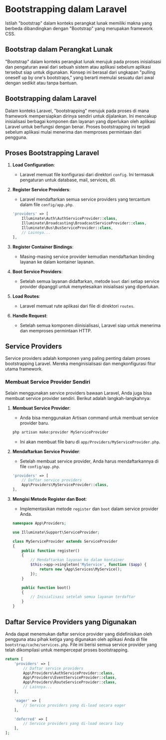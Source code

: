 # Bootstrapping dalam Laravel

Istilah "bootstrap" dalam konteks perangkat lunak memiliki makna yang berbeda dibandingkan dengan "Bootstrap" yang merupakan framework CSS.

## Bootstrap dalam Perangkat Lunak

"Bootstrap" dalam konteks perangkat lunak merujuk pada proses inisialisasi dan pengaturan awal dari sebuah sistem atau aplikasi sebelum aplikasi tersebut siap untuk digunakan. Konsep ini berasal dari ungkapan "pulling oneself up by one's bootstraps," yang berarti memulai sesuatu dari awal dengan sedikit atau tanpa bantuan.

## Bootstrapping dalam Laravel

Dalam konteks Laravel, "bootstrapping" merujuk pada proses di mana framework mempersiapkan dirinya sendiri untuk dijalankan. Ini mencakup inisialisasi berbagai komponen dan layanan yang diperlukan oleh aplikasi Laravel untuk berfungsi dengan benar. Proses bootstrapping ini terjadi sebelum aplikasi mulai menerima dan memproses permintaan dari pengguna.

## Proses Bootstrapping Laravel

1. **Load Configuration**:
    - Laravel memuat file konfigurasi dari direktori `config`. Ini termasuk pengaturan untuk database, mail, services, dll.

2. **Register Service Providers**:
    - Laravel mendaftarkan semua service providers yang tercantum dalam file `config/app.php`.

    ```php
    'providers' => [
        Illuminate\Auth\AuthServiceProvider::class,
        Illuminate\Broadcasting\BroadcastServiceProvider::class,
        Illuminate\Bus\BusServiceProvider::class,
        // Lainnya...
    ],
    ```

3. **Register Container Bindings**:
    - Masing-masing service provider kemudian mendaftarkan binding layanan ke dalam kontainer layanan.

4. **Boot Service Providers**:
    - Setelah semua layanan didaftarkan, metode `boot` dari setiap service provider dipanggil untuk menyelesaikan inisialisasi yang diperlukan.

5. **Load Routes**:
    - Laravel memuat rute aplikasi dari file di direktori `routes`.

6. **Handle Request**:
    - Setelah semua komponen diinisialisasi, Laravel siap untuk menerima dan memproses permintaan HTTP.

## Service Providers

Service providers adalah komponen yang paling penting dalam proses bootstrapping Laravel. Mereka menginisialisasi dan mengkonfigurasi fitur utama framework.

### Membuat Service Provider Sendiri

Selain menggunakan service providers bawaan Laravel, Anda juga bisa membuat service provider sendiri. Berikut adalah langkah-langkahnya:

1. **Membuat Service Provider**:
    - Anda bisa menggunakan Artisan command untuk membuat service provider baru.

    ```sh
    php artisan make:provider MyServiceProvider
    ```

    - Ini akan membuat file baru di `app/Providers/MyServiceProvider.php`.

2. **Mendaftarkan Service Provider**:
    - Setelah membuat service provider, Anda harus mendaftarkannya di file `config/app.php`.

    ```php
    'providers' => [
        // Daftar service providers
        App\Providers\MyServiceProvider::class,
    ],
    ```

3. **Mengisi Metode Register dan Boot**:
    - Implementasikan metode `register` dan `boot` dalam service provider Anda.

    ```php
    namespace App\Providers;

    use Illuminate\Support\ServiceProvider;

    class MyServiceProvider extends ServiceProvider
    {
        public function register()
        {
            // Mendaftarkan layanan ke dalam kontainer
            $this->app->singleton('MyService', function ($app) {
                return new \App\Services\MyService();
            });
        }

        public function boot()
        {
            // Inisialisasi setelah semua layanan terdaftar
        }
    }
    ```

## Daftar Service Providers yang Digunakan

Anda dapat menemukan daftar service provider yang didefinisikan oleh pengguna atau pihak ketiga yang digunakan oleh aplikasi Anda di file `bootstrap/cache/services.php`. File ini berisi semua service provider yang telah dikompilasi untuk mempercepat proses bootstrapping.

```php
return [
    'providers' => [
        // Daftar service providers
        App\Providers\AuthServiceProvider::class,
        App\Providers\EventServiceProvider::class,
        App\Providers\RouteServiceProvider::class,
        // Lainnya...
    ],

    'eager' => [
        // Service providers yang di-load secara eager
    ],

    'deferred' => [
        // Service providers yang di-load secara lazy
    ],
];
